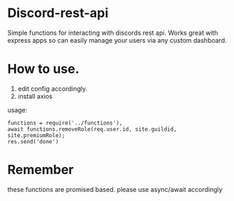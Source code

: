 # Discord-rest-api
Simple functions for interacting with discords rest api. Works great with express apps so can easily manage your users via any custom dashboard.

# How to use.

1) edit config accordingly.
2) install axios

usage:

```
functions = require('../functions'),
await functions.removeRole(req.user.id, site.guildid, site.premiumRole);
res.send('done')
```

# Remember

these functions are promised based. please use async/await accordingly
